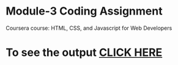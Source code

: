 

# Module-3 Coding Assignment

Coursera course: HTML, CSS, and Javascript for Web Developers

# To see the output [CLICK HERE](https://isiddverma.github.io/Coursera-HTML-CSS-and-JS/Assignments/module-3/index.html)

